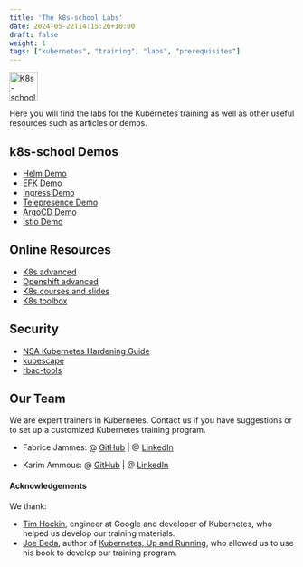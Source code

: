 ```yaml
---
title: 'The k8s-school Labs'
date: 2024-05-22T14:15:26+10:00
draft: false
weight: 1
tags: ["kubernetes", "training", "labs", "prerequisites"]
---
```


[<img src="http://k8s-school.fr/images/logo.svg" alt="K8s-school Logo, expertise and Kubernetes training" height="50" />](https://k8s-school.fr)

Here you will find the labs for the Kubernetes training as well as other useful resources such as articles or demos.

## k8s-school Demos

* [Helm Demo](https://github.com/k8s-school/demo-helm.git)
* [EFK Demo](https://github.com/k8s-school/demo-efk.git)
* [Ingress Demo](https://github.com/k8s-school/demo-nginx-controller.git)
* [Telepresence Demo](https://github.com/k8s-school/demo-telepresence.git)
* [ArgoCD Demo](https://github.com/k8s-school/demo-argocddemo.git)
* [Istio Demo](https://github.com/k8s-school/demo-istio.git)

## Online Resources

- [K8s advanced](https://github.com/k8s-school/k8s-advanced)
- [Openshift advanced](https://github.com/k8s-school/openshift-advanced)
- [K8s courses and slides](https://k8s-school.fr/pdf)
- [K8s toolbox](https://github.com/k8s-school/ktbx)

## Security

- [NSA Kubernetes Hardening Guide](https://media.defense.gov/2022/Aug/29/2003066362/-1/-1/0/CTR_KUBERNETES_HARDENING_GUIDANCE_1.2_20220829.PDF)
- [kubescape](https://github.com/kubescape/kubescape)
- [rbac-tools](https://github.com/alcideio/rbac-tool)

## Our Team

We are expert trainers in Kubernetes. 
Contact us if you have suggestions or to set up a customized Kubernetes training program.

- Fabrice Jammes: @ [GitHub](https://github.com/fjammes) | @ [LinkedIn](https://www.linkedin.com/in/fabrice-jammes-5b29b042/)

- Karim Ammous: @ [GitHub](https://github.com/kammous) | @ [LinkedIn](https://www.linkedin.com/in/karim-ammous/)

#### Acknowledgements

We thank:

- [Tim Hockin](http://www.hockin.org/~thockin/), engineer at Google and developer of Kubernetes, who helped us develop our training materials.
- [Joe Beda](https://www.linkedin.com/in/jbeda/), author of [Kubernetes, Up and Running](http://shop.oreilly.com/product/0636920223788.do), who allowed us to use his book to develop our training program.
